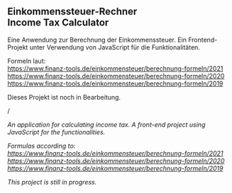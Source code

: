 ## Einkommenssteuer-Rechner <br> Income Tax Calculator

Eine Anwendung zur Berechnung der Einkommenssteuer. Ein Frontend-Projekt unter Verwendung von JavaScript für die Funktionalitäten.

Formeln laut:  
https://www.finanz-tools.de/einkommensteuer/berechnung-formeln/2021  
https://www.finanz-tools.de/einkommensteuer/berechnung-formeln/2020  
https://www.finanz-tools.de/einkommensteuer/berechnung-formeln/2019

Dieses Projekt ist noch in Bearbeitung.

/

*An application for calculating income tax. A front-end project using JavaScript for the functionalities.*

*Formulas according to:  
https://www.finanz-tools.de/einkommensteuer/berechnung-formeln/2021  
https://www.finanz-tools.de/einkommensteuer/berechnung-formeln/2020  
https://www.finanz-tools.de/einkommensteuer/berechnung-formeln/2019*

*This project is still in progress.*
